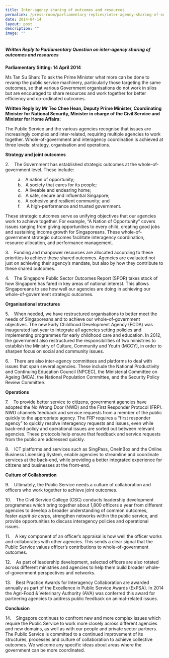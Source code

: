 ```yaml
---
title: Inter‑agency sharing of outcomes and resources
permalink: /press-room/parliamentary-replies/inter-agency-sharing-of-outcomes-and-resources/
date: 2014-04-14
layout: post
description: ""
image: ""
---
```

##### Written Reply to Parliamentary Question on inter-agency sharing of outcomes and resources

**Parliamentary Sitting:&nbsp;14 April 2014**

Ms Tan Su Shan: To ask the Prime Minister what more can be done to revamp the public service machinery, particularly those targeting the same outcomes, so that various Government organisations do not work in silos but are encouraged to share resources and work together for better efficiency and co-ordinated outcomes.  
  
  
**Written Reply by Mr Teo Chee Hean, Deputy Prime Minister, Coordinating Minister for National Security, Minister in charge of the Civil Service and Minister for Home Affairs:**

The Public Service and the various agencies recognise that issues are increasingly complex and inter-related, requiring multiple agencies to work together. Whole-of-government and interagency coordination is achieved at three levels: strategy, organisation and operations.

**Strategy and joint outcomes**

2.&nbsp;&nbsp;&nbsp;&nbsp;The Government has established strategic outcomes at the whole-of-government level. These include:

<p style="padding-left: 40px">
a.&nbsp;&nbsp; A nation of opportunity;<br>
b.&nbsp;&nbsp; A society that cares for its people;<br>
c.&nbsp;&nbsp; A liveable and endearing home;<br>
d.&nbsp;&nbsp; A safe, secure and influential Singapore;<br>
e.&nbsp;&nbsp; A cohesive and resilient community; and<br>
f.&nbsp;&nbsp;&nbsp;&nbsp; A high-performance and trusted government.  <br>
 

These strategic outcomes serve as unifying objectives that our agencies work to achieve together. For example, “A Nation of Opportunity” covers issues ranging from giving opportunities to every child, creating good jobs and sustaining income growth for Singaporeans. These whole-of-government strategic outcomes facilitate interagency coordination, resource allocation, and performance management.

3.&nbsp;&nbsp;&nbsp;&nbsp;Funding and manpower resources are allocated according to these priorities to achieve these shared outcomes. Agencies are evaluated not just on achieving their agency’s mandate, but also by how they contribute to these shared outcomes.

4.&nbsp;&nbsp;&nbsp;&nbsp;The Singapore Public Sector Outcomes Report (SPOR) takes stock of how Singapore has fared in key areas of national interest. This allows Singaporeans to see how well our agencies are doing in achieving our whole-of-government strategic outcomes.

**Organisational structures**

5.&nbsp;&nbsp;&nbsp;&nbsp;When needed, we have restructured organisations to better meet the needs of Singaporeans and to achieve our whole-of-government objectives. The new Early Childhood Development Agency (ECDA) was inaugurated last year to integrate all agencies setting policies and implementing programmes for early childhood care and education. In 2012, the government also restructured the responsibilities of two ministries to establish the Ministry of Culture, Community and Youth (MCCY), in order to sharpen focus on social and community issues.

6.&nbsp;&nbsp;&nbsp;&nbsp;There are also inter-agency committees and platforms to deal with issues that span several agencies. These include the National Productivity and Continuing Education Council (NPCEC), the Ministerial Committee on Ageing (MCA), the National Population Committee, and the Security Policy Review Committee.

**Operations**

7.&nbsp;&nbsp;&nbsp;&nbsp;To provide better service to citizens, government agencies have adopted the No Wrong Door (NWD) and the First Responder Protocol (FRP). NWD channels feedback and service requests from a member of the public quickly to the appropriate agency. The FRP requires a “first responder agency” to quickly resolve interagency requests and issues, even while back-end policy and operational issues are sorted out between relevant agencies. These protocols help ensure that feedback and service requests from the public are addressed quickly.

8.&nbsp;&nbsp;&nbsp;&nbsp;ICT platforms and services such as SingPass, OneInBox and the Online Business Licensing System, enable agencies to streamline and coordinate services at the back-end, while providing a better integrated experience for citizens and businesses at the front-end.

**Culture of Collaboration**

9.&nbsp;&nbsp;&nbsp;&nbsp;Ultimately, the Public Service needs a culture of collaboration and officers who work together to achieve joint outcomes.

10.&nbsp;&nbsp;&nbsp;&nbsp;The Civil Service College (CSC) conducts leadership development programmes which bring together about 1,800 officers a year from different agencies to develop a broader understanding of common outcomes, foster&nbsp;_esprit de corps_, strengthen networks within the public service, and provide opportunities to discuss interagency policies and operational issues.

11.&nbsp;&nbsp;&nbsp;&nbsp;A key component of an officer’s appraisal is how well the officer works and collaborates with other agencies. This sends a clear signal that the Public Service values officer’s contributions to whole-of-government outcomes.

12.&nbsp;&nbsp;&nbsp;&nbsp;As part of leadership development, selected officers are also rotated across different ministries and agencies to help them build broader whole-of-government perspectives and networks.

13.&nbsp;&nbsp;&nbsp;&nbsp;Best Practice Awards for Interagency Collaboration are awarded annually as part of the Excellence in Public Service Awards (ExPSA). In 2014 the Agri-Food &amp; Veterinary Authority (AVA) was conferred this award for partnering agencies to address public feedback on animal-related issues.

**Conclusion**

14.&nbsp;&nbsp;&nbsp;&nbsp;Singapore continues to confront new and more complex issues which require the Public Service to work more closely across different agencies and new domains, as well as with our people and private sector partners. The Public Service is committed to a continued improvement of its structures, processes and culture of collaboration to achieve collective outcomes. We welcome any specific ideas about areas where the government can be more coordinated.</p>